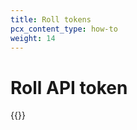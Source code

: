 ```yaml
---
title: Roll tokens
pcx_content_type: how-to
weight: 14
---
```


# Roll API token

{{<render file="_api-roll-token.md">}}